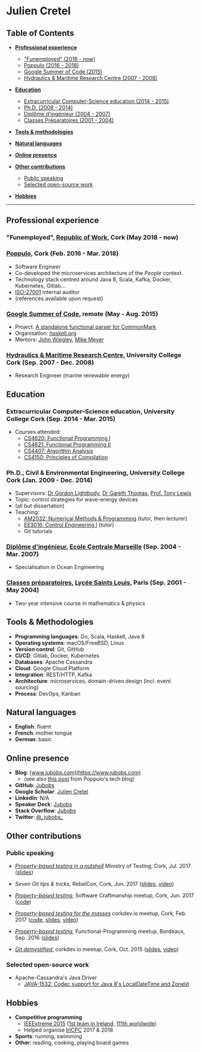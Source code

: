 # Julien Cretel

## Table of Contents

* [**Professional experience**](https://github.com/Jubobs/cv#professional-experience)
    * ["Funemployed" (2018 - now)](https://github.com/Jubobs/cv#funemployed-republic-of-work-cork-may-2018---now)
    * [Poppulo (2016 - 2018)](https://github.com/Jubobs/cv#poppulo-cork-feb-2016---mar-2018)
    * [Google Summer of Code (2015)](https://github.com/Jubobs/cv#google-summer-of-code-remote-may---aug-2015)
    * [Hydraulics & Maritime Research Centre (2007 - 2008)](https://github.com/Jubobs/cv#hydraulics--maritime-research-centre-university-college-cork-sep-2007---dec-2008)

* [**Education**](https://github.com/Jubobs/cv#education)
    * [Extracurricular Computer-Science education (2014 - 2015)](https://github.com/Jubobs/cv#extracurricular-computer-science-education-university-college-cork-sep-2014---mar-2015)
    * [Ph.D. (2009 - 2014)](https://github.com/Jubobs/cv#phd-civil--environmental-engineering-university-college-cork-jan-2009---dec-2014)
    * [Diplôme d'ingénieur (2004 - 2007)](https://github.com/Jubobs/cv#dipl%C3%B4me-ding%C3%A9nieur-ecole-centrale-marseille-sep-2004---mar-2007)
    * [Classes Préparatoires (2001 - 2004)](https://github.com/Jubobs/cv#classes-pr%C3%A9paratoires-lyc%C3%A9e-saints-louis-paris-sep-2001---may-2004)

* [**Tools & methodologies**](https://github.com/Jubobs/cv#tools--methodologies)

* [**Natural languages**](https://github.com/Jubobs/cv#natural-languages)

* [**Online presence**](https://github.com/Jubobs/cv#online-presence)

* [**Other contributions**](https://github.com/Jubobs/cv#other-contributions)
    * [Public speaking](https://github.com/Jubobs/cv#public-speaking)
    * [Selected open-source work](https://github.com/Jubobs/cv#selected-open-source-work)

* [**Hobbies**](https://github.com/Jubobs/cv#hobbies)

---


## Professional experience

### "Funemployed", [Republic of Work][row], Cork (May 2018 - now)

### [Poppulo](https://www.poppulo.com/), Cork (Feb. 2016 - Mar. 2018)

* Software Engineer
* Co-developed the microservices architecture of the _People_ context.
* Technology stack centred around Java 8, Scala, Kafka, Docker, Kubernetes, Gitlab...
* [ISO-27001][iso] internal auditor
* (references available upon request)

### [Google Summer of Code][gsoc], remote (May - Aug. 2015)

* Project: [A standalone functional parser for CommonMark][gsoc-project]
* Organisation: [haskell.org](https://www.haskell.org/)
* Mentors: [John Wiegley][jwiegley], [Mike Meyer][mmeyer]


### [Hydraulics & Maritime Research Centre][hmrc], University College Cork (Sep. 2007 - Dec. 2008)

* Research Engineer (marine renewable energy)


## Education

### Extracurricular Computer-Science education, University College Cork (Sep. 2014 - Mar. 2015)

* Courses attended:
    * [CS4620: Functional Programming I][cs4620]
    * [CS4621: Functional Programming II][cs4621]
    * [CS4407: Algorithm Analysis][cs4407]
    * [CS4150: Principles of Compilation][cs4150]


### Ph.D., Civil & Environmental Engineering, University College Cork (Jan. 2009 - Dec. 2014)
* Supervisors: [Dr Gordon Lightbody][gordon], [Dr Gareth Thomas][gareth], [Prof. Tony Lewis][tony]
* Topic: control strategies for wave-energy devices
* (all but dissertation)
* Teaching:
    * [AM2032: Numerical Methods & Programming][am2032] (tutor, then lecturer)
    * [EE3016: Control Engineering I][ee3016] (tutor)
    * Git tutorials

### [Diplôme d'ingénieur][ingenieur], [Ecole Centrale Marseille][centrale-marseille] (Sep. 2004 - Mar. 2007)

* Specialisation in Ocean Engineering


### [Classes préparatoires][prepa], [Lycée Saints Louis][st-louis], Paris (Sep. 2001 - May 2004)

* Two-year intensive course in mathematics & physics


## Tools & Methodologies

* **Programming languages**: Go, Scala, Haskell, Java 8
* **Operating systems**: macOS/FreeBSD, Linux
* **Version control**: Git, GitHub
* **CI/CD**: Gitlab, Docker, Kubernetes
* **Databases**: Apache Cassandra
* **Cloud**: Google Cloud Platform
* **Integration**: REST/HTTP, Kafka
* **Architecture**: microservices, domain-driven design (incl. event sourcing)
* **Process**: DevOps, Kanban


## Natural languages

* **English**: fluent
* **French**: mother tongue
* **German**: basic


## Online presence

* **Blog**: [www.jubobs.com](https://www.jubobs.com)
    * (see also [this post][poppulo-blogpost] from Poppulo's tech blog)
* **GitHub**: [Jubobs](https://github.com/Jubobs)
* **Google Scholar**: [Julien Cretel][google-scholar]
* **LinkedIn**: N/A
* **Speaker Deck**: [Jubobs](https://speakerdeck.com/jubobs)
* **Stack Overflow**: [Jubobs][stackoverflow]
* **Twitter**: [@\_jubobs\_](https://twitter.com/_jubobs_)


## Other contributions

### Public speaking

* [_Property-based testing in a nutshell_][pbt-ministry-meetup]
  Ministry of Testing, Cork, Jul. 2017
  ([slides][pbt-ministry-slides])

* _Seven Git tips & tricks_,
  RebelCon, Cork, Jun. 2017
  ([slides][7-git-slides], [video][7-git-video])

* [_Property-based testing_][pbt-crafters-meetup],
  Software Craftmanship meetup, Cork, Jun. 2017
  ([code][pbt-crafters-code])

* [_Property-based testing for the masses_][pbt-corkdev-meetup]
  corkdev.io meetup, Cork, Feb. 2017
  ([code][pbt-corkdev-code], [slides][pbt-corkdev-slides], [video][pbt-corkdev-video])

* [_Property-based testing_][pbt-bdx-meetup],
  Functional-Programming meetup, Bordeaux, Sep. 2016
  ([slides][pbt-bdx-slides])

* [_Git demystified_][git-demystified-meetup],
  corkdev.io meetup, Cork, Oct. 2015
  ([slides][git-demystified-slides], [video][git-demystified-video])


### Selected open-source work

* Apache-Cassandra's Java Driver
    * [JAVA-1532: Codec support for Java 8's LocalDateTime and ZoneId][java1532]

## Hobbies

* **Competitive programming**
    * [IEEExtreme 2015][ieeextreme] ([1st team in Ireland][ieeextreme-country], [111th worldwide][ieeextreme-worldwide])
    * Helped organise [IrlCPC][irlcpc] 2017 & 2018
* **Sports**: running, swimming
* **Other**: reading, cooking, playing board games


[7-git-video]: https://www.youtube.com/watch?v=1mJQdcDi7z0
[7-git-slides]: https://speakerdeck.com/jubobs/7-git-tips-and-tricks-by-jubobs

[am2032]: https://www.ucc.ie/admin/registrar/modules/descriptions/AM.html#AM2032

[centrale-marseille]: https://www.centrale-marseille.fr/en

[cs4150]: https://www.ucc.ie/admin/registrar/modules/descriptions/page014.html#CS4150
[cs4620]: https://www.ucc.ie/admin/registrar/modules/descriptions/page014.html#CS4620
[cs4621]: https://www.ucc.ie/admin/registrar/modules/descriptions/page014.html#CS4621
[cs4407]: https://www.ucc.ie/admin/registrar/modules/descriptions/page014.html#CS4407

[ee3016]: https://www.ucc.ie/admin/registrar/modules/descriptions/EE.html#EE3016

[pbt-bdx-meetup]: https://www.meetup.com/bdx-fp/events/233327084/
[pbt-bdx-slides]: https://speakerdeck.com/jubobs/property-based-testing-1

[gareth]: http://publish.ucc.ie/researchprofiles/D019/gthomas

[git-demystified-meetup]: https://www.meetup.com/corkdev-io/events/225761607/
[git-demystified-slides]: https://github.com/Jubobs/talks/blob/master/corkdev-oct2015/slides.md
[git-demystified-video]: https://www.youtube.com/watch?v=nvUbAkncoso

[google-scholar]: https://scholar.google.com/citations?user=SLDeQ5wAAAAJ

[gordon]: https://www.ucc.ie/en/serg/windenergy/people/gordon/

[gsoc]: https://summerofcode.withgoogle.com/
[gsoc-project]: https://www.google-melange.com/archive/gsoc/2015/orgs/haskell/projects/jubobs.html

[hmrc]: http://www.marei.ie/

[ieeextreme]: http://ieeextreme.org/
[ieeextreme-country]: http://sites.ieee.org/xtreme/files/2017/05/Xtreme-9.0-Final-Standings-by-Overall-Rank.pdf
[ieeextreme-worldwide]: http://sites.ieee.org/xtreme/files/2017/05/Xtreme-9.0-Final-Standings-by-Country.pdf

[ingenieur]: https://en.wikipedia.org/wiki/Dipl%C3%B4me_d%27Ing%C3%A9nieur
[iso]: https://www.iso.org/isoiec-27001-information-security.html
[irlcpc]: https://www.insight-centre.org/content/irish-collegiate-programming-contest-irlcpc
[java1532]: https://github.com/datastax/java-driver/pull/1016
[jwiegley]: http://www.newartisans.com
[mmeyer]: http://blog.mired.org

[pbt-corkdev-meetup]: https://www.meetup.com/corkdev-io/events/237848006/
[pbt-corkdev-code]: https://github.com/Jubobs/corkdev-feb-2017
[pbt-corkdev-slides]: https://speakerdeck.com/jubobs/property-based-testing-for-the-masses
[pbt-corkdev-video]: https://www.youtube.com/watch?v=h96c-coQWkE

[pbt-crafters-code]: https://github.com/Jubobs/Cork-Software-Craftsmanship-workshop-on-property-based-testing
[pbt-crafters-meetup]: https://www.meetup.com/Cork-Software-Craftsmanship-Meetup/events/239666281/

[pbt-ministry-slides]: https://speakerdeck.com/jubobs/property-based-testing-in-a-nutshell
[pbt-ministry-meetup]: https://www.meetup.com/Ministry-of-Testing-Cork/events/240736464/

[poppulo]: https://www.poppulo.com/
[poppulo-blogpost]: http://techblog.poppulo.com/use-custom-value-classes-for-greater-abstraction-and-type-safety/

[prepa]: https://en.wikipedia.org/wiki/Classe_pr%C3%A9paratoire_aux_grandes_%C3%A9coles

[row]: http://www.republicofwork.com/

[st-louis]: http://www.lycee-saintlouis.fr/
[stackoverflow]: https://stackoverflow.com/users/2541573/jubobs?tab=profile

[tony]: http://research.ucc.ie/profiles/D012/tlewis
